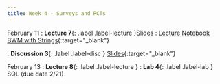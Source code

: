 ```yaml
---
title: Week 4 - Surveys and RCTs
---
```


February 11
: **Lecture 7**{: .label .label-lecture }[Slides](https://docs.google.com/presentation/d/18Qad3vmDPRCiWKqJd97nbQ1qjiejm2J7clsNawp6SJk/edit?usp=sharing)
: [Lecture Notebook BWM with Strings](https://datahub.berkeley.edu/hub/user-redirect/git-pull?repo=https%3A%2F%2Fgithub.com%2FUCB-Econ-148%2Fecon148-sp25&branch=main&urlpath=lab%2Ftree%2Fecon148-sp25%2Flec%2Flec4.1%2FHawthorne_Demo_strings.ipynb){:target="_blank"} 




: **Discussion 3**{: .label .label-disc } [Slides](https://docs.google.com/presentation/d/1vs3Ac2LG2-1q5MRmEa5rrxWJbKf8UF2-oPYfXHvBU3U/edit?usp=sharing){:target="_blank"} 


February 13
: **Lecture 8**{: .label .label-lecture }
: **Lab 4**{: .label .label-lab } SQL (due date 2/21)